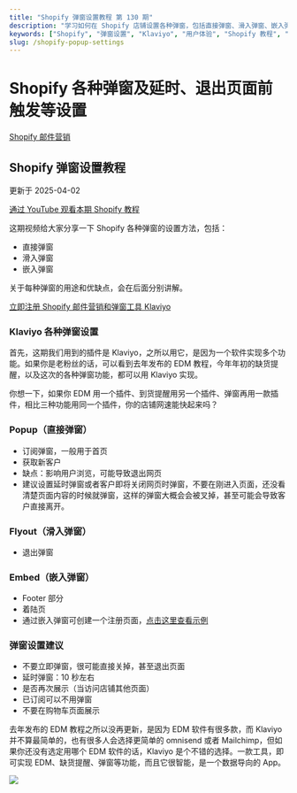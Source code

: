 ```yaml
---
title: "Shopify 弹窗设置教程 第 130 期"
description: "学习如何在 Shopify 店铺设置各种弹窗，包括直接弹窗、滑入弹窗、嵌入弹窗，以及延时和退出页面前触发等设置方法。"
keywords: ["Shopify", "弹窗设置", "Klaviyo", "用户体验", "Shopify 教程", "Popup"]
slug: /shopify-popup-settings
---
```


# Shopify 各种弹窗及延时、退出页面前触发等设置

[Shopify 邮件营销](https://shopify2006.com/tag/shopify-you-jian-ying-xiao/)

## Shopify 弹窗设置教程

更新于 2025-04-02

[通过 YouTube 观看本期 Shopify 教程](https://youtu.be/LVx9n0tehzI?feature=shared)

这期视频给大家分享一下 Shopify 各种弹窗的设置方法，包括：

- 直接弹窗
- 滑入弹窗
- 嵌入弹窗

关于每种弹窗的用途和优缺点，会在后面分别讲解。

[立即注册 Shopify 邮件营销和弹窗工具 Klaviyo](https://www.klaviyo.com/partner/signup?utm_source=0013o00002UZt9P&utm_medium=partner)

### Klaviyo 各种弹窗设置

首先，这期我们用到的插件是 Klaviyo，之所以用它，是因为一个软件实现多个功能。如果你是老粉丝的话，可以看到去年发布的 EDM 教程，今年年初的缺货提醒，以及这次的各种弹窗功能，都可以用 Klaviyo 实现。

你想一下，如果你 EDM 用一个插件、到货提醒用另一个插件、弹窗再用一款插件，相比三种功能用同一个插件，你的店铺网速能快起来吗？

### Popup（直接弹窗）

- 订阅弹窗，一般用于首页
- 获取新客户
- 缺点：影响用户浏览，可能导致退出网页
- 建议设置延时弹窗或者客户即将关闭网页时弹窗，不要在刚进入页面，还没看清楚页面内容的时候就弹窗，这样的弹窗大概会会被叉掉，甚至可能会导致客户直接离开。

### Flyout（滑入弹窗）

- 退出弹窗

### Embed（嵌入弹窗）

- Footer 部分
- 着陆页
- 通过嵌入弹窗可创建一个注册页面，[点击这里查看示例](https://www.cocovillage.com/pages/sign-up)

### 弹窗设置建议

- 不要立即弹窗，很可能直接关掉，甚至退出页面
- 延时弹窗：10 秒左右
- 是否再次展示（当访问店铺其他页面）
- 已订阅可以不用弹窗
- 不要在购物车页面展示

去年发布的 EDM 教程之所以没再更新，是因为 EDM 软件有很多款，而 Klaviyo 并不算最简单的，也有很多人会选择更简单的 omnisend 或者 Mailchimp，但如果你还没有选定用哪个 EDM 软件的话，Klaviyo 是个不错的选择。一款工具，即可实现 EDM、缺货提醒、弹窗等功能，而且它很智能，是一个数据导向的 App。

![](https://shopify2006.com/assets/built/shopify2006.ico?v=2ea66c62ff)